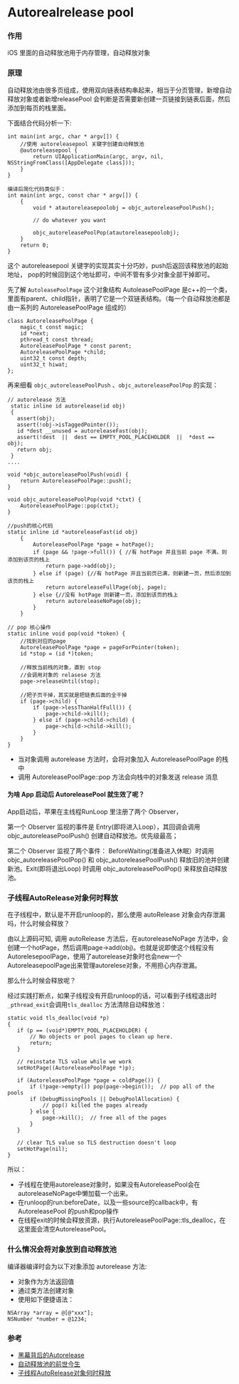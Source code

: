 # Autorealrelease pool

### 作用

iOS 里面的自动释放池用于内存管理，自动释放对象

### 原理

自动释放池由很多页组成，使用双向链表结构串起来，相当于分页管理，新增自动释放对象或者新增releasePool 会判断是否需要新创建一页链接到链表后面，然后添加到每页的栈里面。

下面结合代码分析一下:

```
int main(int argc, char * argv[]) {
    //使用 autoreleasepool 关键字创建自动释放池
    @autoreleasepool {
        return UIApplicationMain(argc, argv, nil, NSStringFromClass([AppDelegate class]));
    }
}

编译后简化代码类似于：
int main(int argc, const char * argv[]) {
    {
        void * atautoreleasepoolobj = objc_autoreleasePoolPush();
        
        // do whatever you want
        
        objc_autoreleasePoolPop(atautoreleasepoolobj);
    }
    return 0;
}
```

这个 autoreleasepool 关键字的实现其实十分巧妙，push后返回该释放池的起始地址， pop的时候回到这个地址即可，中间不管有多少对象全部干掉即可。

先了解 `AutoleasePoolPage` 这个对象结构
AutoleasePoolPage 是c++的一个类，里面有parent、child指针，表明了它是一个双链表结构。（每一个自动释放池都是由一系列的 AutoreleasePoolPage 组成的）

```
class AutoreleasePoolPage {
    magic_t const magic;
    id *next;
    pthread_t const thread;
    AutoreleasePoolPage * const parent;
    AutoreleasePoolPage *child;
    uint32_t const depth;
    uint32_t hiwat;
};

```

再来细看 `objc_autoreleasePoolPush` 、`objc_autoreleasePoolPop` 的实现：

```
// autorelease 方法
 static inline id autorelease(id obj)
 {
   assert(obj);
   assert(!obj->isTaggedPointer());
   id *dest __unused = autoreleaseFast(obj);
   assert(!dest  ||  dest == EMPTY_POOL_PLACEHOLDER  ||  *dest == obj);
   return obj;
 }
....

void *objc_autoreleasePoolPush(void) {
    return AutoreleasePoolPage::push();
}

void objc_autoreleasePoolPop(void *ctxt) {
    AutoreleasePoolPage::pop(ctxt);
}

//push的核心代码
static inline id *autoreleaseFast(id obj)
    {
        AutoreleasePoolPage *page = hotPage();
        if (page && !page->full()) { //有 hotPage 并且当前 page 不满，则添加到该页的栈上
            return page->add(obj);
        } else if (page) {//有 hotPage 并且当前页已满，则新建一页，然后添加到该页的栈上
            return autoreleaseFullPage(obj, page);
        } else {//没有 hotPage 则新建一页，添加到该页的栈上
            return autoreleaseNoPage(obj);
        }
    }
    
// pop 核心操作
static inline void pop(void *token) {
    //找到对应的page
    AutoreleasePoolPage *page = pageForPointer(token);
    id *stop = (id *)token;
    
    //释放当前栈的对象，直到 stop
    //会调用对象的 relasese 方法
    page->releaseUntil(stop);

    //把子页干掉，其实就是把链表后面的全干掉
    if (page->child) {
        if (page->lessThanHalfFull()) {
            page->child->kill();
        } else if (page->child->child) {
            page->child->child->kill();
        }
    }
}    
```

* 当对象调用 autorelease 方法时，会将对象加入 AutoreleasePoolPage 的栈中
* 调用 AutoreleasePoolPage::pop 方法会向栈中的对象发送 release 消息


#### 为啥 App 启动后 AutoreleasePool 就生效了呢？

App启动后，苹果在主线程RunLoop 里注册了两个 Observer，

第一个 Observer 监视的事件是 Entry(即将进入Loop），其回调会调用objc_autoreleasePoolPush() 创建自动释放池。优先级最高；

第二个 Observer 监视了两个事件： BeforeWaiting(准备进入休眠）时调用 objc_autoreleasePoolPop() 和 objc_autoreleasePoolPush() 释放旧的池并创建新池。Exit(即将退出Loop) 时调用 objc_autoreleasePoolPop() 来释放自动释放池。


### 子线程AutoRelease对象何时释放

在子线程中，默认是不开启runloop的，那么使用 autoRelease 对象会内存泄漏吗，什么时候会释放？

由以上源码可知, 调用 autoRelease 方法后，在autoreleaseNoPage 方法中，会创建一个hotPage，然后调用page->add(obj)。也就是说即使这个线程没有AutorelesepoolPage，使用了autorelease对象时也会new一个AutoreleasepoolPage出来管理autorelese对象，不用担心内存泄漏。

那么什么时候会释放呢？

经过实践打断点，如果子线程没有开启runloop的话，可以看到子线程退出时 `_pthread_exit`会调用`tls_dealloc` 方法清除自动释放池：

```
static void tls_dealloc(void *p) 
{
   if (p == (void*)EMPTY_POOL_PLACEHOLDER) {
       // No objects or pool pages to clean up here.
       return;
   }

   // reinstate TLS value while we work
   setHotPage((AutoreleasePoolPage *)p);

   if (AutoreleasePoolPage *page = coldPage()) {
       if (!page->empty()) pop(page->begin());  // pop all of the pools
       if (DebugMissingPools || DebugPoolAllocation) {
           // pop() killed the pages already
       } else {
           page->kill();  // free all of the pages
       }
   }
   
   // clear TLS value so TLS destruction doesn't loop
   setHotPage(nil);
}
```

所以：

* 子线程在使用autorelease对象时，如果没有AutoreleasePool会在autoreleaseNoPage中懒加载一个出来。
* 在runloop的run:beforeDate，以及一些source的callback中，有 AutoreleasePool 的push和pop操作
* 在线程exit的时候会释放资源，执行AutoreleasePoolPage::tls_dealloc，在这里面会清空AutoreleasePool。

### 什么情况会将对象放到自动释放池

编译器编译时会为以下对象添加 autorelease 方法:

* 对象作为方法返回值
* 通过类方法创建对象
* 使用如下便捷语法：

```
NSArray *array = @[@"xxx"];
NSNumber *number = @1234;
```


### 参考

* [黑幕背后的Autorelease](http://blog.sunnyxx.com/2014/10/15/behind-autorelease/)
* [自动释放池的前世今生](https://github.com/draveness/analyze/blob/master/contents/objc/%E8%87%AA%E5%8A%A8%E9%87%8A%E6%94%BE%E6%B1%A0%E7%9A%84%E5%89%8D%E4%B8%96%E4%BB%8A%E7%94%9F.md)
* [子线程AutoRelease对象何时释放](https://suhou.github.io/2018/01/21/%E5%B8%A6%E7%9D%80%E9%97%AE%E9%A2%98%E7%9C%8B%E6%BA%90%E7%A0%81----%E5%AD%90%E7%BA%BF%E7%A8%8BAutoRelease%E5%AF%B9%E8%B1%A1%E4%BD%95%E6%97%B6%E9%87%8A%E6%94%BE/)


